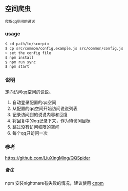 ## 空间爬虫

`爬取qq空间的说说`

### usage

```sh
$ cd path/to/scorpio
$ cp src/common/config.example.js src/common/config.js
> set the config file
$ npm install
$ npm run sync
$ npm start

```

### 说明

定向访问qq空间的说说。

1. 自动登录配置的qq空间  
2. 从配置的qq空间开始访问说说列表  
3. 记录访问到的说说内容和回复  
4. 将回复中的qq记录下来，作为待访问目标  
5. 跳过没有访问权限的空间  
6. 每个qq只访问一次  

### 参考
https://github.com/LiuXingMing/QQSpider


##### 备注
npm 安装nightmare有失败的情况，建议使用 [cnpm](https://www.npmjs.com/package/cnpm)


